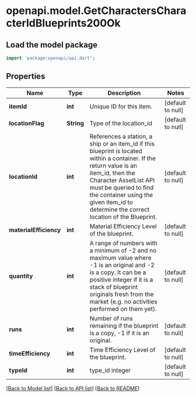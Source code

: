 # openapi.model.GetCharactersCharacterIdBlueprints200Ok

## Load the model package
```dart
import 'package:openapi/api.dart';
```

## Properties
Name | Type | Description | Notes
------------ | ------------- | ------------- | -------------
**itemId** | **int** | Unique ID for this item. | [default to null]
**locationFlag** | **String** | Type of the location_id | [default to null]
**locationId** | **int** | References a station, a ship or an item_id if this blueprint is located within a container. If the return value is an item_id, then the Character AssetList API must be queried to find the container using the given item_id to determine the correct location of the Blueprint. | [default to null]
**materialEfficiency** | **int** | Material Efficiency Level of the blueprint. | [default to null]
**quantity** | **int** | A range of numbers with a minimum of -2 and no maximum value where -1 is an original and -2 is a copy. It can be a positive integer if it is a stack of blueprint originals fresh from the market (e.g. no activities performed on them yet). | [default to null]
**runs** | **int** | Number of runs remaining if the blueprint is a copy, -1 if it is an original. | [default to null]
**timeEfficiency** | **int** | Time Efficiency Level of the blueprint. | [default to null]
**typeId** | **int** | type_id integer | [default to null]

[[Back to Model list]](../README.md#documentation-for-models) [[Back to API list]](../README.md#documentation-for-api-endpoints) [[Back to README]](../README.md)


